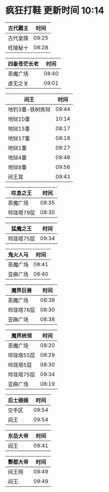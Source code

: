 # 疯狂打鞋 更新时间 10:14

| 古代霸主   | 时间    |
|--------|-------|
| 古代皇陵 | 09:25 |
| 旺陵秘十 | 08:28 |

| 四象苍茫长老   | 时间    |
|--------|-------|
| 恶魔广场 | 08:40 |
| 虚无之关 | 09:01 |

| 间王   | 时间    |
|--------|-------|
| 地钓3重-铁树炼狱 | 09:44 |
| 地狱10重 | 10:14 |
| 地狱15重 | 08:17 |
| 地狱17重 | 08:18 |
| 地狱1重 | 08:27 |
| 地狱4重 | 09:48 |
| 地狱8重 | 09:56 |
| 间王其 | 09:43 |

| 叹息之王   | 时间    |
|--------|-------|
| 恶魔广场 | 08:35 |
| 玲珑塔79层 | 08:30 |

| 猛魔之王   | 时间    |
|--------|-------|
| 玲珑塔75层 | 09:34 |

| 鬼火人马   | 时间    |
|--------|-------|
| 恶魔广场 | 08:41 |
| 亚麻广场 | 08:40 |

| 魔界巨兽   | 时间    |
|--------|-------|
| 恶魔广场 | 08:38 |
| 玲珑塔76层 | 08:30 |
| 亚麻广场 | 08:38 |

| 魔界统领   | 时间    |
|--------|-------|
| 恶魔广场 | 08:20 |
| 玲珑塔55层 | 08:29 |
| 玲珑塔5层 | 08:30 |
| 玲珑塔75层 | 09:34 |
| 亚麻广场 | 08:19 |

| 后土娘娘   | 时间    |
|--------|-------|
| 交手区 | 09:54 |
| 阎王 | 09:54 |

| 东岳大帝   | 时间    |
|--------|-------|
| 阎王 | 09:41 |

| 酆都大帝   | 时间    |
|--------|-------|
| 间王网 | 09:49 |
| 阎王 | 09:49 |